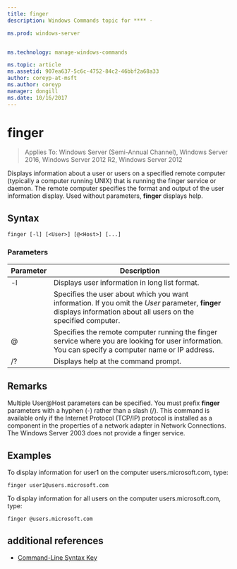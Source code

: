 ```yaml
---
title: finger
description: Windows Commands topic for **** - 

ms.prod: windows-server


ms.technology: manage-windows-commands

ms.topic: article
ms.assetid: 907ea637-5c6c-4752-84c2-46bbf2a68a33
author: coreyp-at-msft
ms.author: coreyp
manager: dongill
ms.date: 10/16/2017
---
```

# finger

>Applies To: Windows Server (Semi-Annual Channel), Windows Server 2016, Windows Server 2012 R2, Windows Server 2012

Displays information about a user or users on a specified remote computer (typically a computer running UNIX) that is running the finger service or daemon. The remote computer specifies the format and output of the user information display. Used without parameters, **finger** displays help. 
## Syntax
```
finger [-l] [<User>] [@<Host>] [...]
```
### Parameters

| Parameter |                                                                            Description                                                                            |
|-----------|-------------------------------------------------------------------------------------------------------------------------------------------------------------------|
|    -l     |                                                          Displays user information in long list format.                                                           |
|  <User>   | Specifies the user about which you want information. If you omit the *User* parameter, **finger** displays information about all users on the specified computer. |
|  @<Host>  |        Specifies the remote computer running the finger service where you are looking for user information. You can specify a computer name or IP address.        |
|    /?     |                                                               Displays help at the command prompt.                                                                |

## Remarks
Multiple User@Host parameters can be specified.
You must prefix **finger** parameters with a hyphen (-) rather than a slash (/).
This command is available only if the Internet Protocol (TCP/IP) protocol is installed as a component in the properties of a network adapter in Network Connections.
The Windows Server 2003 does not provide a finger service.
## <a name=BKMK_Examples></a>Examples
To display information for user1 on the computer users.microsoft.com, type:
```
finger user1@users.microsoft.com
```
To display information for all users on the computer users.microsoft.com, type:
```
finger @users.microsoft.com
```
## additional references
-   [Command-Line Syntax Key](command-line-syntax-key.md)
